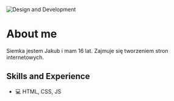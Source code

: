 ![Design and Development](https://cdn.discordapp.com/attachments/922793750701432853/934096624777564170/git.png)

# About me
Siemka jestem Jakub i mam 16 lat. Zajmuje się tworzeniem stron internetowych.

## Skills and Experience
* 💻 HTML, CSS, JS
